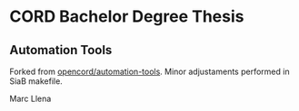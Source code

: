 # CORD Bachelor Degree Thesis

## Automation Tools

Forked from [opencord/automation-tools](https://github.com/opencord/automation-tools). Minor adjustaments performed in SiaB makefile.

Marc Llena
